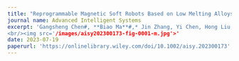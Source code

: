 ```yaml
---
title: "Reprogrammable Magnetic Soft Robots Based on Low Melting Alloys"
journal name: Advanced Intelligent Systems
excerpt: 'Gangsheng Chen#, **Biao Ma**#,* Jin Zhang, Yi Chen, Hong Liu,* **Advanced Intelligent Systems**
<br/><img src='/images/aisy202300173-fig-0001-m.jpg'>'
date: 2023-07-19
paperurl: 'https://onlinelibrary.wiley.com/doi/10.1002/aisy.202300173'
---
```

